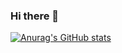 ### Hi there 👋

<!--
**heejin-k/heejin-k** is a ✨ _special_ ✨ repository because its `README.md` (this file) appears on your GitHub profile.

Here are some ideas to get you started:

- 🔭 I’m currently working on ...
- 🌱 I’m currently learning ...
- 👯 I’m looking to collaborate on ...
- 🤔 I’m looking for help with ...
- 💬 Ask me about ...
- 📫 How to reach me: ...
- 😄 Pronouns: ...
- ⚡ Fun fact: ...
-->

<!--
﻿[![Top Langs](https://github-readme-stats.vercel.app/api/top-langs/?username=heejin-k&langs_count=6&count_private=true&layout=compact&theme=radical)](https://github.com/heejin-k/heejin-k)
-->
 
[![Anurag's GitHub stats](https://github-readme-stats.vercel.app/api?username=heejin-k&count_private=true&layout=compact&theme=radical)](https://github.com/anuraghazra/github-readme-stats)
